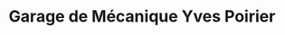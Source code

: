 ---
title: "Garage de Mécanique Yves Poirier"
url: /saint-celestin/garage-de-mecanique-yves-poirier/
shop: Autowerkstatt
---